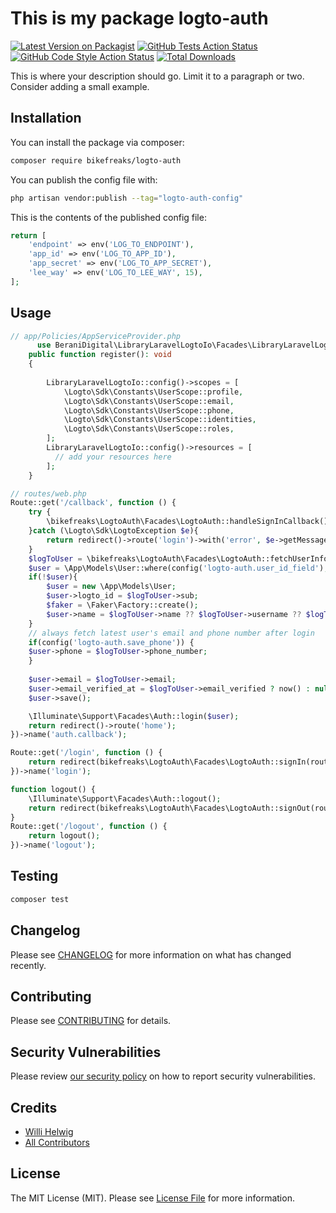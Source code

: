 # This is my package logto-auth

[![Latest Version on Packagist](https://img.shields.io/packagist/v/bikefreaks/logto-auth.svg?style=flat-square)](https://packagist.org/packages/bikefreaks/logto-auth)
[![GitHub Tests Action Status](https://img.shields.io/github/actions/workflow/status/bikefreaks/logto-auth/run-tests.yml?branch=main&label=tests&style=flat-square)](https://github.com/bikefreaks/logto-auth/actions?query=workflow%3Arun-tests+branch%3Amain)
[![GitHub Code Style Action Status](https://img.shields.io/github/actions/workflow/status/bikefreaks/logto-auth/fix-php-code-style-issues.yml?branch=main&label=code%20style&style=flat-square)](https://github.com/bikefreaks/logto-auth/actions?query=workflow%3A"Fix+PHP+code+style+issues"+branch%3Amain)
[![Total Downloads](https://img.shields.io/packagist/dt/bikefreaks/logto-auth.svg?style=flat-square)](https://packagist.org/packages/bikefreaks/logto-auth)

This is where your description should go. Limit it to a paragraph or two. Consider adding a small example.

## Installation

You can install the package via composer:

```bash
composer require bikefreaks/logto-auth
```
You can publish the config file with:

```bash
php artisan vendor:publish --tag="logto-auth-config"
```

This is the contents of the published config file:

```php
return [
    'endpoint' => env('LOG_TO_ENDPOINT'),
    'app_id' => env('LOG_TO_APP_ID'),
    'app_secret' => env('LOG_TO_APP_SECRET'),
    'lee_way' => env('LOG_TO_LEE_WAY', 15),
];
```
## Usage

```php
// app/Policies/AppServiceProvider.php
      use BeraniDigital\LibraryLaravelLogtoIo\Facades\LibraryLaravelLogtoIo;
    public function register(): void
    {
        
        LibraryLaravelLogtoIo::config()->scopes = [
            \Logto\Sdk\Constants\UserScope::profile,
            \Logto\Sdk\Constants\UserScope::email,
            \Logto\Sdk\Constants\UserScope::phone,
            \Logto\Sdk\Constants\UserScope::identities,
            \Logto\Sdk\Constants\UserScope::roles,
        ];
        LibraryLaravelLogtoIo::config()->resources = [
          // add your resources here
        ];
    }
```

```php
// routes/web.php
Route::get('/callback', function () {
    try {
        \bikefreaks\LogtoAuth\Facades\LogtoAuth::handleSignInCallback();
    }catch (\Logto\Sdk\LogtoException $e){
        return redirect()->route('login')->with('error', $e->getMessage());
    }
    $logToUser = \bikefreaks\LogtoAuth\Facades\LogtoAuth::fetchUserInfo();
    $user = \App\Models\User::where(config('logto-auth.user_id_field'), $logToUser->sub)->first();
    if(!$user){
        $user = new \App\Models\User;
        $user->logto_id = $logToUser->sub;
        $faker = \Faker\Factory::create();
        $user->name = $logToUser->name ?? $logToUser->username ?? $logToUser->email ?? $faker->numerify('User ####');
    }
    // always fetch latest user's email and phone number after login
    if(config('logto-auth.save_phone')) {
    $user->phone = $logToUser->phone_number;
    }
    
    $user->email = $logToUser->email;
    $user->email_verified_at = $logToUser->email_verified ? now() : null;
    $user->save();

    \Illuminate\Support\Facades\Auth::login($user);
    return redirect()->route('home');
})->name('auth.callback');

Route::get('/login', function () {
    return redirect(bikefreaks\LogtoAuth\Facades\LogtoAuth::signIn(route('auth.callback')));
})->name('login');

function logout() {
    \Illuminate\Support\Facades\Auth::logout();
    return redirect(bikefreaks\LogtoAuth\Facades\LogtoAuth::signOut(route('home')));
}
Route::get('/logout', function () {
    return logout();
})->name('logout');
```

## Testing

```bash
composer test
```

## Changelog

Please see [CHANGELOG](CHANGELOG.md) for more information on what has changed recently.

## Contributing

Please see [CONTRIBUTING](CONTRIBUTING.md) for details.

## Security Vulnerabilities

Please review [our security policy](../../security/policy) on how to report security vulnerabilities.

## Credits

- [Willi Helwig](https://github.com/aldrahastur)
- [All Contributors](../../contributors)

## License

The MIT License (MIT). Please see [License File](LICENSE.md) for more information.
